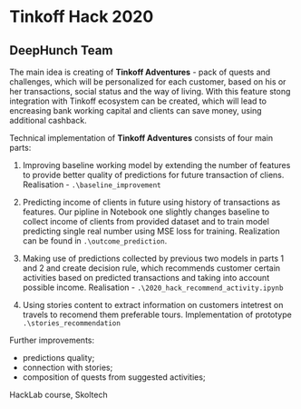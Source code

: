 # Tinkoff Hack 2020
## DeepHunch Team

The main idea is creating of **Tinkoff Adventures** - pack of quests and challenges, which will be personalized for each customer, based on his or her transactions, social status and the way of living. With this feature stong integration with Tinkoff ecosystem can be created, which will lead to encreasing bank working capital and clients can save money, using additional cashback.

Technical implementation of **Tinkoff Adventures** consists of four main parts:

1. Improving baseline working model by extending the number of features to provide better quality of predictions for future transaction of cliens. Realisation - ```.\baseline_improvement``` 

2. Predicting income of clients in future using history of transactions as features. Our pipline in Notebook one slightly changes baseline to collect income of clients from provided dataset and to train model predicting single real number using MSE loss for training. Realization can be found in ```.\outcome_prediction```.

3. Making use of predictions collected by previous two models in parts 1 and 2 and create decision rule, which recommends customer certain activities based on predicted transactions and taking into account possible income. Realisation  - ```.\2020_hack_recommend_activity.ipynb```

4. Using stories content to extract information on customers intetrest on travels to recomend them preferable tours. Implementation of prototype ```.\stories_recommendation```

Further improvements:
- predictions quality;
- connection with stories;
- composition of quests from suggested activities;

HackLab course, Skoltech
